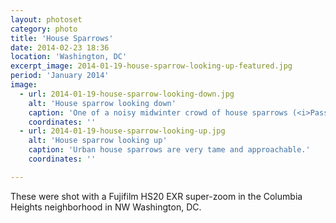 ```yaml
---
layout: photoset
category: photo
title: 'House Sparrows'
date: 2014-02-23 18:36
location: 'Washington, DC'
excerpt_image: 2014-01-19-house-sparrow-looking-up-featured.jpg
period: 'January 2014'
image:
  - url: 2014-01-19-house-sparrow-looking-down.jpg
    alt: 'House sparrow looking down'
    caption: 'One of a noisy midwinter crowd of house sparrows (<i>Passer domesticus</i>).'
    coordinates: ''
  - url: 2014-01-19-house-sparrow-looking-up.jpg
    alt: 'House sparrow looking up'
    caption: 'Urban house sparrows are very tame and approachable.'
    coordinates: ''

---
```


These were shot with a Fujifilm HS20 EXR super-zoom in the Columbia Heights neighborhood in NW Washington, DC. 